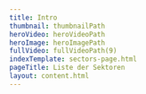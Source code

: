 ```yaml
---
title: Intro
thumbnail: thumbnailPath
heroVideo: heroVideoPath
heroImage: heroImagePath
fullVideo: fullVideoPath(9)
indexTemplate: sectors-page.html
pageTitle: Liste der Sektoren
layout: content.html
---
```

